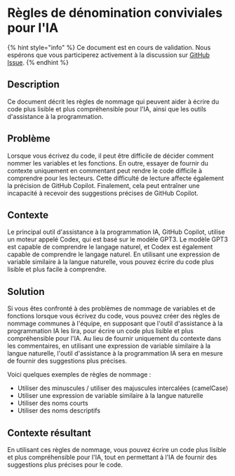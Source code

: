 # Règles de dénomination conviviales pour l'IA

{% hint style="info" %}
Ce document est en cours de validation. Nous espérons que vous participerez activement à la discussion sur [GitHub Issue](https://github.com/AI-Native-Development/docs/issues/6).
{% endhint %}

## Description

Ce document décrit les règles de nommage qui peuvent aider à écrire du code plus lisible et plus compréhensible pour l'IA, ainsi que les outils d'assistance à la programmation.

## Problème

Lorsque vous écrivez du code, il peut être difficile de décider comment nommer les variables et les fonctions. En outre, essayer de fournir du contexte uniquement en commentant peut rendre le code difficile à comprendre pour les lecteurs. Cette difficulté de lecture affecte également la précision de GitHub Copilot. Finalement, cela peut entraîner une incapacité à recevoir des suggestions précises de GitHub Copilot.

## Contexte

Le principal outil d'assistance à la programmation IA, GitHub Copilot, utilise un moteur appelé Codex, qui est basé sur le modèle GPT3. Le modèle GPT3 est capable de comprendre le langage naturel, et Codex est également capable de comprendre le langage naturel. En utilisant une expression de variable similaire à la langue naturelle, vous pouvez écrire du code plus lisible et plus facile à comprendre.

## Solution

Si vous êtes confronté à des problèmes de nommage de variables et de fonctions lorsque vous écrivez du code, vous pouvez créer des règles de nommage communes à l'équipe, en supposant que l'outil d'assistance à la programmation IA les lira, pour écrire un code plus lisible et plus compréhensible pour l'IA. Au lieu de fournir uniquement du contexte dans les commentaires, en utilisant une expression de variable similaire à la langue naturelle, l'outil d'assistance à la programmation IA sera en mesure de fournir des suggestions plus précises.

Voici quelques exemples de règles de nommage :

* Utiliser des minuscules / utiliser des majuscules intercalées (camelCase)
* Utiliser une expression de variable similaire à la langue naturelle
* Utiliser des noms courts
* Utiliser des noms descriptifs

## Contexte résultant

En utilisant ces règles de nommage, vous pouvez écrire un code plus lisible et plus compréhensible pour l'IA, tout en permettant à l'IA de fournir des suggestions plus précises pour le code.
